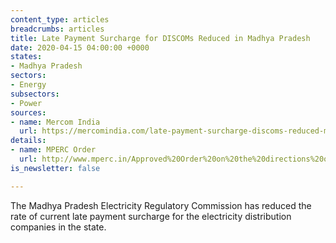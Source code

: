 ```yaml
---
content_type: articles
breadcrumbs: articles
title: Late Payment Surcharge for DISCOMs Reduced in Madhya Pradesh
date: 2020-04-15 04:00:00 +0000
states:
- Madhya Pradesh
sectors:
- Energy
subsectors:
- Power
sources:
- name: Mercom India
  url: https://mercomindia.com/late-payment-surcharge-discoms-reduced-madhya-pradesh/
details:
- name: MPERC Order
  url: http://www.mperc.in/Approved%20Order%20on%20the%20directions%20of%20GoMP%20for%20reduction%20of%20%20LPS.pdf
is_newsletter: false

---
```

The Madhya Pradesh Electricity Regulatory Commission has reduced the rate of current late payment surcharge for the electricity distribution companies in the state.
